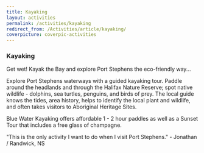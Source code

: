 ```yaml
---
title: Kayaking
layout: activities
permalink: /activities/kayaking
redirect_from: /Activities/article/kayaking/
coverpicture: coverpic-activities
---
```


### Kayaking
Get wet! Kayak the Bay and explore Port Stephens the eco-friendly way...

Explore Port Stephens waterways with a guided kayaking tour. Paddle around the headlands and through the Halifax Nature Reserve; spot native wildlife - dolphins, sea turtles, penguins, and birds of prey. The local guide knows the tides, area history, helps to identify the local plant and wildlife, and often takes visitors to Aboriginal Heritage Sites.

Blue Water Kayaking offers affordable 1 - 2 hour paddles as well as a Sunset Tour that includes a free glass of champagne.

"This is the only activity I want to do when I visit Port Stephens." - Jonathan / Randwick, NS